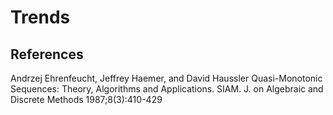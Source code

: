 # Trends


## References
Andrzej Ehrenfeucht, Jeffrey Haemer, and David Haussler Quasi-Monotonic Sequences: Theory, Algorithms and Applications. SIAM. J. on Algebraic and Discrete Methods 1987;8(3):410-429
